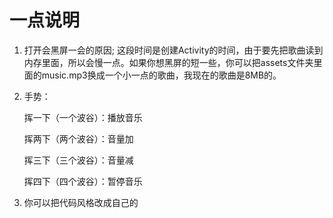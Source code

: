 # 一点说明

1. 打开会黑屏一会的原因; 这段时间是创建Activity的时间，由于要先把歌曲读到内存里面，所以会慢一点。如果你想黑屏的短一些，你可以把assets文件夹里面的music.mp3换成一个小一点的歌曲，我现在的歌曲是8MB的。

2. 手势：

   挥一下（一个波谷）：播放音乐

   挥两下（两个波谷）：音量加

   挥三下（三个波谷）：音量减

   挥四下（四个波谷）：暂停音乐

3. 你可以把代码风格改成自己的